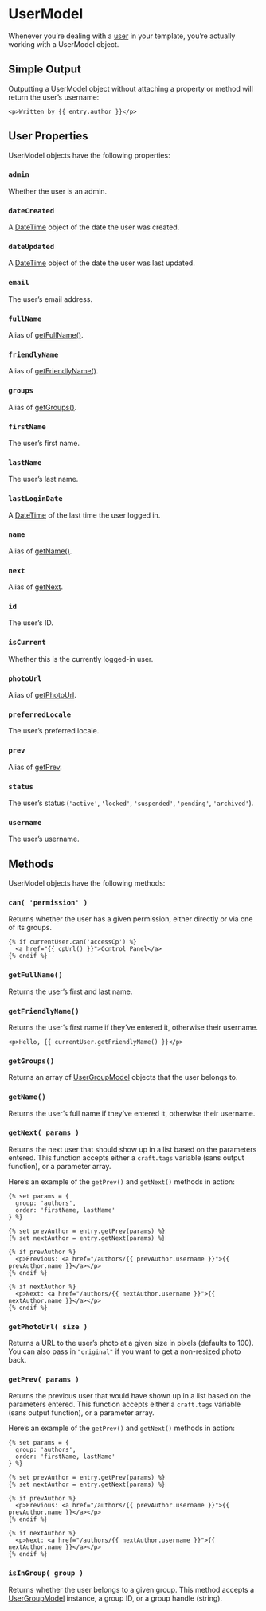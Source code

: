 # UserModel

Whenever you’re dealing with a [user](../users.md) in your template, you’re actually working with a UserModel object.

## Simple Output

Outputting a UserModel object without attaching a property or method will return the user’s username:

```twig
<p>Written by {{ entry.author }}</p>
```

## User Properties

UserModel objects have the following properties:

### `admin`

Whether the user is an admin.

### `dateCreated`

A [DateTime](datetime.md) object of the date the user was created.

### `dateUpdated`

A [DateTime](datetime.md) object of the date the user was last updated.

### `email`

The user’s email address.

### `fullName`

Alias of [getFullName()](#getfullname).

### `friendlyName`

Alias of [getFriendlyName()](#getfriendlyname).

### `groups`

Alias of [getGroups()](#getgroups).

### `firstName`

The user’s first name.

### `lastName`

The user’s last name.

### `lastLoginDate`

A [DateTime](datetime.md) of the last time the user logged in.

### `name`

Alias of [getName()](#getname).

### `next`

Alias of [getNext](#getnext).

### `id`

The user’s ID.

### `isCurrent`

Whether this is the currently logged-in user.

### `photoUrl`

Alias of [getPhotoUrl](#getphotourl).

### `preferredLocale`

The user’s preferred locale.

### `prev`

Alias of [getPrev](#getprev).

### `status`

The user’s status (`'active'`, `'locked'`, `'suspended'`, `'pending'`, `'archived'`).

### `username`

The user’s username.


## Methods

UserModel objects have the following methods:

### `can( 'permission' )`

Returns whether the user has a given permission, either directly or via one of its groups.

```twig
{% if currentUser.can('accessCp') %}
  <a href="{{ cpUrl() }}">Ccntrol Panel</a>
{% endif %}
```

### `getFullName()`

Returns the user’s first and last name.

### `getFriendlyName()`

Returns the user’s first name if they’ve entered it, otherwise their username.

```twig
<p>Hello, {{ currentUser.getFriendlyName() }}</p>
```

### `getGroups()`

Returns an array of [UserGroupModel](usergroupmodel.md) objects that the user belongs to.

### `getName()`

Returns the user’s full name if they’ve entered it, otherwise their username.

### `getNext( params )`

Returns the next user that should show up in a list based on the parameters entered. This function accepts either a `craft.tags` variable (sans output function), or a parameter array.

Here’s an example of the `getPrev()` and `getNext()` methods in action:

```twig
{% set params = {
  group: 'authors',
  order: 'firstName, lastName'
} %}

{% set prevAuthor = entry.getPrev(params) %}
{% set nextAuthor = entry.getNext(params) %}

{% if prevAuthor %}
  <p>Previous: <a href="/authors/{{ prevAuthor.username }}">{{ prevAuthor.name }}</a></p>
{% endif %}

{% if nextAuthor %}
  <p>Next: <a href="/authors/{{ nextAuthor.username }}">{{ nextAuthor.name }}</a></p>
{% endif %}
```

### `getPhotoUrl( size )`

Returns a URL to the user’s photo at a given size in pixels (defaults to 100). You can also pass in `"original"` if you want to get a non-resized photo back.

### `getPrev( params )`

Returns the previous user that would have shown up in a list based on the parameters entered. This function accepts either a `craft.tags` variable (sans output function), or a parameter array.

Here’s an example of the `getPrev()` and `getNext()` methods in action:

```twig
{% set params = {
  group: 'authors',
  order: 'firstName, lastName'
} %}

{% set prevAuthor = entry.getPrev(params) %}
{% set nextAuthor = entry.getNext(params) %}

{% if prevAuthor %}
  <p>Previous: <a href="/authors/{{ prevAuthor.username }}">{{ prevAuthor.name }}</a></p>
{% endif %}

{% if nextAuthor %}
  <p>Next: <a href="/authors/{{ nextAuthor.username }}">{{ nextAuthor.name }}</a></p>
{% endif %}
```

### `isInGroup( group )`

Returns whether the user belongs to a given group. This method accepts a [UserGroupModel](usergroupmodel.md) instance, a group ID, or a group handle (string).
